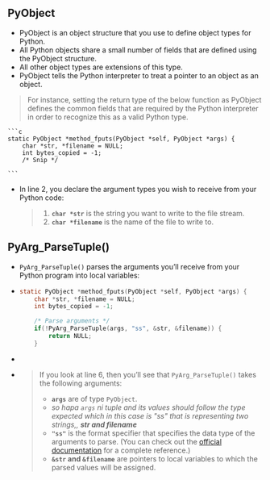 ##  PyObject

- PyObject is an object structure that you use to define object types for Python.
- All Python objects share a small number of fields that are defined using the PyObject structure.
- All other object types are extensions of this type.
- PyObject tells the Python interpreter to treat a pointer to an object as an object.

>  For instance, setting the return type of the below function as PyObject defines the common fields that are required by the Python interpreter in order to recognize this as a valid Python type.

    ```c
    static PyObject *method_fputs(PyObject *self, PyObject *args) {
        char *str, *filename = NULL;
        int bytes_copied = -1;
        /* Snip */
    
    ```

- In line 2, you declare the argument types you wish to receive from your Python code:

  > 1. **`char *str`** is the string you want to write to the file stream.
  > 2. **`char *filename`** is the name of the file to write to.





## PyArg_ParseTuple()

- `PyArg_ParseTuple()` parses the arguments you’ll receive from your Python program into local variables:

- ```c
  static PyObject *method_fputs(PyObject *self, PyObject *args) {
      char *str, *filename = NULL;
      int bytes_copied = -1;
  
      /* Parse arguments */
      if(!PyArg_ParseTuple(args, "ss", &str, &filename)) {
          return NULL;
      }
  
  ```

- 

- > If you look at line 6, then you’ll see that `PyArg_ParseTuple()` takes the following arguments:
  >
  > - **`args`** are of type `PyObject`.
  > - *so hapa ``args`` ni tuple and its values should follow the type expected which in this case is "ss"  that is representing two strings,, **str and filename***
  > - **`"ss"`** is the format specifier that specifies the data type of the arguments to parse. (You can check out the [official documentation](https://docs.python.org/3/c-api/arg.html) for a complete reference.)
  > - **``&str`` and ``&filename``** are pointers to local variables to which the parsed values will be assigned.